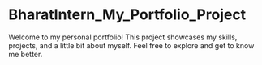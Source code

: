 # BharatIntern_My_Portfolio_Project
Welcome to my personal portfolio! This project showcases my skills, projects, and a little bit about myself. Feel free to explore and get to know me better.
